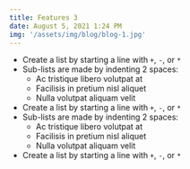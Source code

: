 ```yaml
---
title: Features 3
date: August 5, 2021 1:24 PM
img: '/assets/img/blog/blog-1.jpg'
---
```


+ Create a list by starting a line with `+`, `-`, or `*`
+ Sub-lists are made by indenting 2 spaces:
    * Ac tristique libero volutpat at
    + Facilisis in pretium nisl aliquet
    - Nulla volutpat aliquam velit
+ Create a list by starting a line with `+`, `-`, or `*`
+ Sub-lists are made by indenting 2 spaces:
    * Ac tristique libero volutpat at
    + Facilisis in pretium nisl aliquet
    - Nulla volutpat aliquam velit
+ Create a list by starting a line with `+`, `-`, or `*`